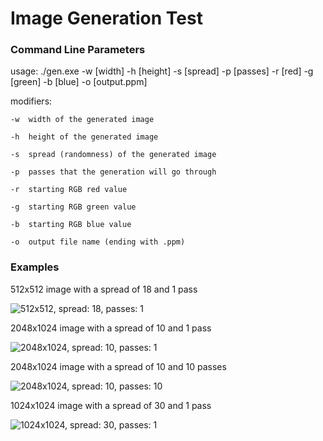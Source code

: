 # Image Generation Test

### Command Line Parameters

usage: ./gen.exe -w [width] -h [height] -s [spread] -p [passes] -r [red] -g [green] -b [blue] -o [output.ppm]

modifiers:

	-w	width of the generated image

	-h	height of the generated image

	-s	spread (randomness) of the generated image

	-p	passes that the generation will go through

	-r	starting RGB red value

	-g	starting RGB green value

	-b	starting RGB blue value
	
	-o	output file name (ending with .ppm)

### Examples

512x512 image with a spread of 18 and 1 pass

![512x512, spread: 18, passes: 1](http://i.imgur.com/lEzhFX4.png)

2048x1024 image with a spread of 10 and 1 pass

![2048x1024, spread: 10, passes: 1](http://i.imgur.com/ZkhNOtI.png)

2048x1024 image with a spread of 10 and 10 passes

![2048x1024, spread: 10, passes: 10](http://i.imgur.com/NmaDUPL.png)

1024x1024 image with a spread of 30 and 1 pass

![1024x1024, spread: 30, passes: 1](http://i.imgur.com/22Gh9ii.png)
